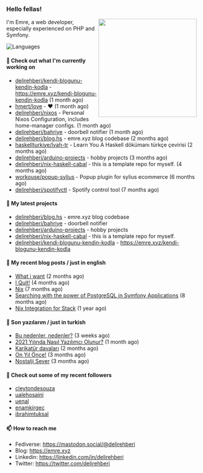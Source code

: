<h3>Hello fellas!</h3>
 

<img align="right" src="https://media.giphy.com/media/ZE6HYckyroMWwSp11C/giphy-downsized.gif" width="260">

I'm Emre, a web developer, especially experienced on PHP and Symfony.

![Languages](https://github-readme-stats.vercel.app/api/top-langs/?username=delirehberi&layout=compact)

#### 👷 Check out what I'm currently working on

- [delirehberi/kendi-blogunu-kendin-kodla](https://github.com/delirehberi/kendi-blogunu-kendin-kodla) - https://emre.xyz/kendi-blogunu-kendin-kodla (1 month ago)
- [hmert/love](https://github.com/hmert/love) - :heart: (1 month ago)
- [delirehberi/nixos](https://github.com/delirehberi/nixos) - Personal Nixos Configuration, includes home-manager configs. (1 month ago)
- [delirehberi/bahriye](https://github.com/delirehberi/bahriye) - doorbell notifier (1 month ago)
- [delirehberi/blog.hs](https://github.com/delirehberi/blog.hs) - emre.xyz blog codebase  (2 months ago)
- [haskellturkiye/lyah-tr](https://github.com/haskellturkiye/lyah-tr) - Learn You A Haskell dökümanı türkçe çevirisi (2 months ago)
- [delirehberi/arduino-projects](https://github.com/delirehberi/arduino-projects) - hobby projects (3 months ago)
- [delirehberi/nix-haskell-cabal](https://github.com/delirehberi/nix-haskell-cabal) - this is a template repo for myself. (4 months ago)
- [workouse/popup-sylius](https://github.com/workouse/popup-sylius) - Popup plugin for sylius ecommerce (6 months ago)
- [delirehberi/spotifyctl](https://github.com/delirehberi/spotifyctl) - Spotify control tool (7 months ago)

#### 🌱 My latest projects

- [delirehberi/blog.hs](https://github.com/delirehberi/blog.hs) - emre.xyz blog codebase 
- [delirehberi/bahriye](https://github.com/delirehberi/bahriye) - doorbell notifier
- [delirehberi/arduino-projects](https://github.com/delirehberi/arduino-projects) - hobby projects
- [delirehberi/nix-haskell-cabal](https://github.com/delirehberi/nix-haskell-cabal) - this is a template repo for myself.
- [delirehberi/kendi-blogunu-kendin-kodla](https://github.com/delirehberi/kendi-blogunu-kendin-kodla) - https://emre.xyz/kendi-blogunu-kendin-kodla

#### 📜 My recent blog posts / just in english

- [What i want](https://emre.xyz/what-i-want) (2 months ago)
- [I Quit!](https://emre.xyz/i-quit) (4 months ago)
- [Nix](https://emre.xyz/nix) (7 months ago)
- [Searching with the power of PostgreSQL in Symfony Applications](https://emre.xyz/searching-with-the-power-of-postgresql-in-symfony-applications) (8 months ago)
- [Nix Integration for Stack](https://emre.xyz/nix-integration-for-stack) (1 year ago)

#### 📜 Son yazılarım / just in turkish

- [Bu nedenler, nedenler?](https://emre.xyz/bu-nedenler-nedenler) (3 weeks ago)
- [2021 Yılında Nasıl Yazılımcı Olunur?](https://emre.xyz/2021-yilinda-nasil-yazilimci-olunur) (1 month ago)
- [Karikatür davaları](https://emre.xyz/karikatur-davalari) (2 months ago)
- [On Yıl Önce!](https://emre.xyz/on-yil-once) (3 months ago)
- [Nostalji Sever](https://emre.xyz/nostalji-sever) (3 months ago)

#### 👯 Check out some of my recent followers

- [cleytondesouza](https://github.com/cleytondesouza)
- [ualehosaini](https://github.com/ualehosaini)
- [uenal](https://github.com/uenal)
- [enamkirgec](https://github.com/enamkirgec)
- [ibrahimtuksal](https://github.com/ibrahimtuksal)

#### 📫 How to reach me

- Fediverse: https://mastodon.social/@delirehberi
- Blog: https://emre.xyz
- Linkedin: https://linkedin.com/in/delirehberi
- Twitter: https://twitter.com/delirehberi


